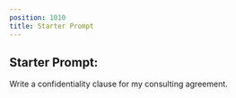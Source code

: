```yaml
---
position: 1010
title: Starter Prompt
---
```


## Starter Prompt:

Write a confidentiality clause for my consulting agreement.